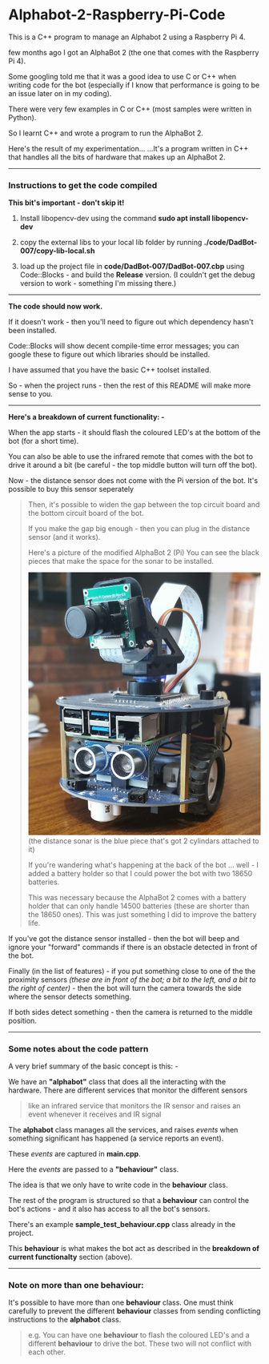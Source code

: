
# Alphabot-2-Raspberry-Pi-Code

This is a C++ program to manage an Alphabot 2 using a Raspberry Pi 4.

few months ago I got an AlphaBot 2 (the one that comes with the Raspberry Pi 4).

Some googling told me that it was a good idea to use C or C++ when writing code for the bot
(especially if I know that performance is going to be an issue later on in my coding).

There were very few examples in C or C++ (most samples were written in Python).

So I learnt C++ and wrote a program to run the AlphaBot 2.

Here's the result of my experimentation...
...It's a program written in C++ that handles all the bits of hardware that makes up an AlphaBot 2.

---

### Instructions to get the code compiled
  **This bit's important - don't skip it!**

1. Install libopencv-dev using the command   **sudo apt install libopencv-dev**
  
2. copy the external libs to your local lib folder by running   **./code/DadBot-007/copy-lib-local.sh**

3. load up the project file in **code/DadBot-007/DadBot-007.cbp** using Code::Blocks - and build the **Release** version.   (I couldn't get the debug version to work - something I'm missing there.)

---

**The code should now work.**

If it doesn't work - then you'll need to figure out which dependency hasn't been installed.

Code::Blocks will show decent compile-time error messages; you can google these to figure out which libraries should be installed.

I have assumed that you have the basic C++ toolset installed.

So - when the project runs - then the rest of this README will make more sense to you.

---

**Here's a breakdown of current functionality: -**

When the app starts - it should flash the coloured LED's at the bottom of the bot (for a short time).

You can also be able to use the infrared remote that comes with the bot to drive it around a bit
(be careful - the top middle button will turn off the bot).

Now - the distance sensor does not come with the Pi version of the bot.
It's possible to buy this sensor seperately

> Then, it's possible to widen the gap between the top
> circuit board and the bottom circuit board of the bot.
> 
> If you make the gap big enough - then you can 
> plug in the distance sensor (and it works).
> 
> Here's a picture of the modified AlphaBot 2 (Pi)
> You can see the black pieces that make the space for the sonar to be installed.
> 
> ![Image of DadBot-007](https://raw.githubusercontent.com/David-Mawer/Alphabot-2-Raspberry-Pi-Code/main/DadBot-007%20with%20Sonar.jpg)
> (the distance sonar is the blue piece that's got 2 cylindars attached to it)
> 
> If you're wandering what's happening at the back of the bot ... well - I added a battery holder so that I could power the bot with two 18650 batteries.
>
> This was necessary because the AlphaBot 2 comes with a battery holder that can only handle 14500 batteries (these are shorter than the 18650 ones).
> This was just something I did to improve the battery life.

If you've got the distance sensor installed - then the bot will beep and ignore your "forward" commands if there is an obstacle detected in front of the bot.

Finally (in the list of features) - if you put something close to one of the the proximity sensors *(these are in front of the bot; a bit to the left, and a bit to the right of center)* - then the bot will turn the camera towards the side where the sensor detects something.

If both sides detect something - then the camera is returned to the middle position.

---

### Some notes about the code pattern

A very brief summary of the  basic concept is this: -

We have an **"alphabot"** class that does all the interacting with the hardware.
There are different services that monitor the different sensors 

> like an infrared service that monitors the IR sensor and raises an
> event whenever it receives and IR signal

The **alphabot** class manages all the services, and raises *events* when something significant has happened (a service reports an event).

These *events* are captured in **main.cpp**.

Here the *events* are passed to a **"behaviour"** class.

The idea is that we only have to write code in the **behaviour** class.

The rest of the program is structured so that a **behaviour** can control the bot's actions - and it also has access to all the bot's sensors.

There's an example **sample_test_behaviour.cpp** class already in the project.

This **behaviour** is what makes the bot act as described in the **breakdown of current functionalty** section (above).

---

### **Note on more than one behaviour:**

It's possible to have more than one **behaviour** class.
One must think carefully to prevent the different **behaviour** classes from sending conflicting instructions to the **alphabot** class.

> e.g. You can have one **behaviour** to flash the coloured LED's
> and a different **behaviour** to drive the bot.
> These two will not conflict with each other.
